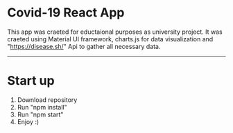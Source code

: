 # Covid-19 React App

This app was craeted for eductaional purposes as university project.
It was craeted using Material UI framework, 
charts.js for data visualization and "https://disease.sh/" Api
to gather all necessary data.

***

# Start up 
1. Download repository
2. Run "npm install"
3. Run "npm start"
4. Enjoy :) 
